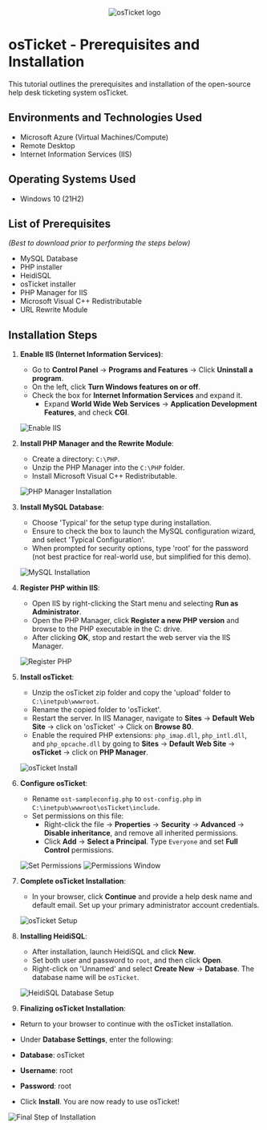 <p align="center">
    <img src="https://i.imgur.com/Clzj7Xs.png" alt="osTicket logo"/>
</p>

# osTicket - Prerequisites and Installation
This tutorial outlines the prerequisites and installation of the open-source help desk ticketing system osTicket.

## Environments and Technologies Used
- Microsoft Azure (Virtual Machines/Compute)
- Remote Desktop
- Internet Information Services (IIS)

## Operating Systems Used 
- Windows 10 (21H2)

## List of Prerequisites 
*(Best to download prior to performing the steps below)*
- MySQL Database
- PHP installer
- HeidiSQL
- osTicket installer
- PHP Manager for IIS
- Microsoft Visual C++ Redistributable
- URL Rewrite Module

## Installation Steps

1. **Enable IIS (Internet Information Services)**:
   - Go to **Control Panel** → **Programs and Features** → Click **Uninstall a program**.
   - On the left, click **Turn Windows features on or off**.
   - Check the box for **Internet Information Services** and expand it. 
     - Expand **World Wide Web Services** → **Application Development Features**, and check **CGI**.
   
   ![Enable IIS](https://imgur.com/xJNztgn.png)

2. **Install PHP Manager and the Rewrite Module**:
   - Create a directory: `C:\PHP`.
   - Unzip the PHP Manager into the `C:\PHP` folder.
   - Install Microsoft Visual C++ Redistributable.
   
   ![PHP Manager Installation](https://imgur.com/gKtChVi.png)

3. **Install MySQL Database**:
   - Choose 'Typical' for the setup type during installation.
   - Ensure to check the box to launch the MySQL configuration wizard, and select 'Typical Configuration'.
   - When prompted for security options, type 'root' for the password (not best practice for real-world use, but simplified for this demo).
   
   ![MySQL Installation](https://imgur.com/yyhHq2h.png)

4. **Register PHP within IIS**:
   - Open IIS by right-clicking the Start menu and selecting **Run as Administrator**.
   - Open the PHP Manager, click **Register a new PHP version** and browse to the PHP executable in the C: drive.
   - After clicking **OK**, stop and restart the web server via the IIS Manager.

   ![Register PHP](https://imgur.com/skyrpuZ.png)

5. **Install osTicket**:
   - Unzip the osTicket zip folder and copy the 'upload' folder to `C:\inetpub\wwwroot`.
   - Rename the copied folder to 'osTicket'.
   - Restart the server. In IIS Manager, navigate to **Sites** → **Default Web Site** → click on 'osTicket' → Click on **Browse 80**.
   - Enable the required PHP extensions: `php_imap.dll`, `php_intl.dll`, and `php_opcache.dll` by going to **Sites** → **Default Web Site** → **osTicket** → click on **PHP Manager**.

   ![osTicket Install](https://imgur.com/QuQvAx0.png)

6. **Configure osTicket**:
   - Rename `ost-sampleconfig.php` to `ost-config.php` in `C:\inetpub\wwwroot\osTicket\include`.
   - Set permissions on this file:
     - Right-click the file → **Properties** → **Security** → **Advanced** → **Disable inheritance**, and remove all inherited permissions.
     - Click **Add** → **Select a Principal**. Type `Everyone` and set **Full Control** permissions.

   ![Set Permissions](https://imgur.com/hqDOf2w.png)
   ![Permissions Window](https://imgur.com/u2G4nbQ.png)

7. **Complete osTicket Installation**:
   - In your browser, click **Continue** and provide a help desk name and default email. Set up your primary administrator account credentials.

   ![osTicket Setup](https://imgur.com/xo5ksCT.png)

8. **Installing HeidiSQL**:
   - After installation, launch HeidiSQL and click **New**.
   - Set both user and password to `root`, and then click **Open**.
   - Right-click on 'Unnamed' and select **Create New** → **Database**. The database name will be `osTicket`.

   ![HeidiSQL Database Setup](https://imgur.com/xo5ksCT.png)

9. **Finalizing osTicket Installation**:
  - Return to your browser to continue with the osTicket installation.
  - Under **Database Settings**, enter the following:
  - **Database**: osTicket
  - **Username**: root
  - **Password**: root

- Click **Install**. You are now ready to use osTicket!

![Final Step of Installation](https://imgur.com/fdc6NGZ.png)
